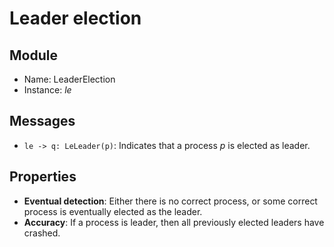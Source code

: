 # Leader election

## Module
 - Name: LeaderElection
 - Instance: _le_

## Messages
 - `le -> q: LeLeader(p)`: Indicates that a process _p_ is elected as leader.

## Properties
 - **Eventual detection**:  Either there is no correct process, or some correct process is eventually elected as the leader.
 - **Accuracy**:  If a process is leader, then all previously elected leaders have crashed.
